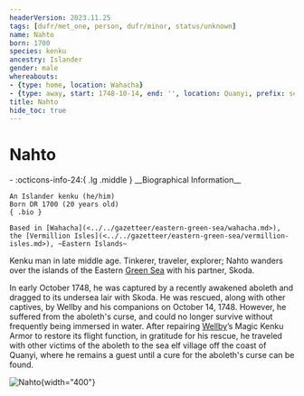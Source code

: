 ```yaml
---
headerVersion: 2023.11.25
tags: [dufr/met_one, person, dufr/minor, status/unknown]
name: Nahto
born: 1700
species: kenku
ancestry: Islander
gender: male
whereabouts:
- {type: home, location: Wahacha}
- {type: away, start: 1748-10-14, end: '', location: Quanyi, prefix: sea elf village in}
title: Nahto
hide_toc: true
---
```

# Nahto
<div class="grid cards ext-narrow-margin ext-one-column" markdown>
- :octicons-info-24:{ .lg .middle } __Biographical Information__

    An Islander kenku (he/him)  
    Born DR 1700 (20 years old)  
    { .bio }

    Based in [Wahacha](<../../gazetteer/eastern-green-sea/wahacha.md>), the [Vermillion Isles](<../../gazetteer/eastern-green-sea/vermillion-isles.md>), ~Eastern Islands~
</div>


Kenku man in late middle age. Tinkerer, traveler, explorer; Nahto wanders over the islands of the Eastern [Green Sea](<../../gazetteer/green-sea.md>) with his partner, Skoda. 

In early October 1748, he was captured by a recently awakened aboleth and dragged to its undersea lair with Skoda. He was rescued, along with other captives, by Wellby and his companions on October 14, 1748. However, he suffered from the aboleth's curse, and could no longer survive without frequently being immersed in water. After repairing [Wellby](<../pcs/dunmar-fellowship/wellby.md>)’s Magic Kenku Armor to restore its flight function, in gratitude for his rescue, he traveled with other victims of the aboleth to the sea elf village off the coast of Quanyi, where he remains a guest until a cure for the aboleth's curse can be found. 

![Nahto](../../assets/nahto.png){width="400"}